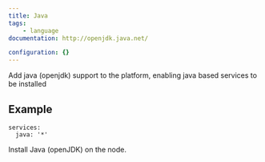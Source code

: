 ```yaml
---
title: Java
tags:
    - language
documentation: http://openjdk.java.net/

configuration: {}
---
```

Add java (openjdk) support to the platform, enabling java based services to be installed

## Example

    services:
      java: '*'

Install Java (openJDK) on the node.
